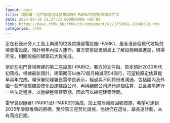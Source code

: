 ```yaml
---
layout: post
title: 環保署：屯門曾咀垃圾焚燒設施I･PARK2可望提早兩年完工
date: 2024-06-19 11:37:53.000000000 +08:00
link: https://news.rthk.hk/rthk/ch/component/k2/1758091-20240619.htm
categories: rthk
---
```


正在石鼓洲旁人工島上興建的垃圾焚燒發電設施I･PARK1，是全港首個現代垃圾焚燒發電設施，預計明年內投入運作。署方安排記者到島上了解設施興建進度，現場所見，相關設施的建築已大致完成。

至於在屯門曾咀興建的第二座設施I･PARK2，署方的文件指，原本預計2030年代初落成，根據最新預計，建築期可以由72個月縮減至54個月，可望較原定估算提早兩年完成。環保署助理署長雷學良表示，經過與不同持份者溝通，包括國內及外國一些有經驗建設焚化設施建設公司，再與顧問公司進行詳細估算，並且盡早進行一些法定程序，以壓縮整個建築期，因此可以縮短建築時間。

雷學良說隨著I･PARK1及I･PARK2的落成，加上當局減廢回收措施，希望可達到2035年零廢堆填的目標。至於第三座焚化設施，他說仍在選址，屬長遠計劃，未有落成日期。
